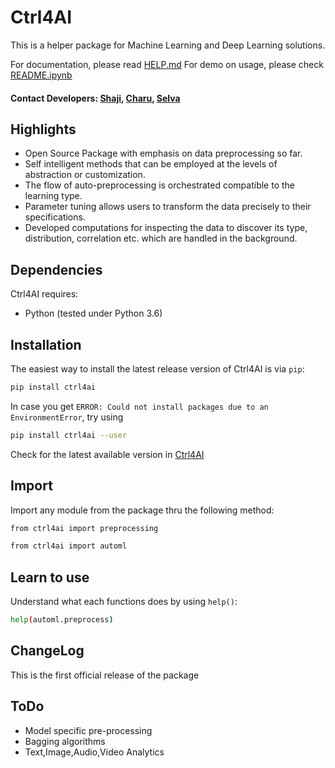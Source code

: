 # Ctrl4AI 

This is a helper package for Machine Learning and Deep Learning solutions.

For documentation, please read [HELP.md](https://github.com/vkreat-tech/ctrl4ai/blob/master/HELP.md)
For demo on usage, please check [README.ipynb](https://github.com/vkreat-tech/ctrl4ai/blob/master/README.ipynb)

#### Contact Developers: [Shaji](https://www.linkedin.com/in/shaji-james/), [Charu](https://www.linkedin.com/in/charunethragiri/), [Selva](https://www.linkedin.com/in/selva-prasanth-274b66166/)

## Highlights
- Open Source Package with emphasis on data preprocessing so far.
- Self intelligent methods that can be employed at the levels of abstraction or customization.
- The flow of auto-preprocessing is orchestrated compatible to the learning type.
- Parameter tuning allows users to transform the data precisely to their specifications.
- Developed computations for inspecting the data to discover its type, distribution, correlation etc. which are handled in the background.

## Dependencies

Ctrl4AI requires:

* Python (tested under Python 3.6)

## Installation

The easiest way to install the latest release version of Ctrl4AI is via ```pip```:
```bash
pip install ctrl4ai
```
In case you get ```ERROR: Could not install packages due to an EnvironmentError```, try using
```bash
pip install ctrl4ai --user
```
Check for the latest available version in [Ctrl4AI](https://pypi.org/project/ctrl4ai/)

## Import

Import any module from the package thru the following method:
```bash
from ctrl4ai import preprocessing
```
```bash
from ctrl4ai import automl
```

## Learn to use

Understand what each functions does by using ```help()```:
```bash
help(automl.preprocess)
```

## ChangeLog

This is the first official release of the package

## ToDo

- Model specific pre-processing
- Bagging algorithms
- Text,Image,Audio,Video Analytics
